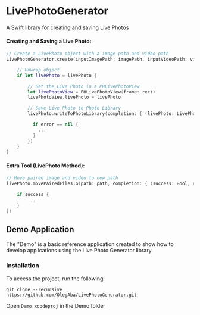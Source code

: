 # LivePhotoGenerator
A Swift library for creating and saving Live Photos

#### Creating and Saving a Live Photo:
```swift
// Create a LivePhoto object with a image path and video path
LivePhotoGenerator.create(inputImagePath: imagePath, inputVideoPath: videoPath) { (livePhoto: LivePhoto?, error: Error?) in

    // Unwrap object
    if let livePhoto = livePhoto {

        // Set the Live Photo in a PHLivePhotoView
        let livePhotoView = PHLivePhotoView(frame: rect)
        livePhotoView.livePhoto = livePhoto

        // Save Live Photo to Photo Library
        livePhoto.writeToPhotoLibrary(completion: { (livePhoto: LivePhoto, error: Error?) in

          if error == nil {
            ...
          }
        })
    }
}
```

#### Extra Tool (LivePhoto Method):
```swift
// Move paired image and video to new path
livePhoto.movePairedFilesTo(path: path, completion: { (success: Bool, error: Error?) in

    if success {
        ...
    }
})
```

## Demo Application
The "Demo" is a basic reference application created to show how to develop applications using the Live Photo Generator library.

### Installation
To access the project, run the following:
```
git clone --recursive https://github.com/OlegAba/LivePhotoGenerator.git
```
Open ```Demo.xcodeproj``` in the Demo folder
